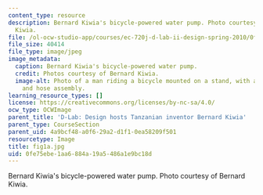 ```yaml
---
content_type: resource
description: Bernard Kiwia's bicycle-powered water pump. Photo courtesy of Bernard
  Kiwia.
file: /ol-ocw-studio-app/courses/ec-720j-d-lab-ii-design-spring-2010/0fe75ebe1aa6884a19a5486a1e9bc18d_fig1a.jpg
file_size: 40414
file_type: image/jpeg
image_metadata:
  caption: Bernard Kiwia's bicycle-powered water pump.
  credit: Photos courtesy of Bernard Kiwia.
  image-alt: Photo of a man riding a bicycle mounted on a stand, with attached pump
    and hose assembly.
learning_resource_types: []
license: https://creativecommons.org/licenses/by-nc-sa/4.0/
ocw_type: OCWImage
parent_title: 'D-Lab: Design hosts Tanzanian inventor Bernard Kiwia'
parent_type: CourseSection
parent_uid: 4a9bcf48-a0f6-29a2-d1f1-0ea58209f501
resourcetype: Image
title: fig1a.jpg
uid: 0fe75ebe-1aa6-884a-19a5-486a1e9bc18d
---
```

Bernard Kiwia's bicycle-powered water pump. Photo courtesy of Bernard Kiwia.